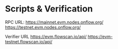 # Scripts & Verification

RPC URL:
https://mainnet.evm.nodes.onflow.org/
https://testnet.evm.nodes.onflow.org/

Verifier URL
https://evm.flowscan.io/api/
https://evm-testnet.flowscan.io/api/
